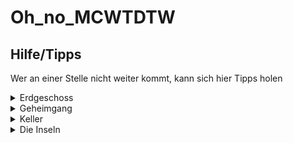 # Oh_no_MCWTDTW


## Hilfe/Tipps
Wer an einer Stelle nicht weiter kommt, kann sich hier Tipps holen


<details>
<summary>Erdgeschoss</summary>
<br>
-   Auf dem Tisch liegt ein Buch. Öffnen kann man das Buch nicht, aber vielleicht gibt es andere Möglichkeiten, das Buch zu benutzen?
</details>

<details>
<summary>Geheimgang</summary>
<br>
-   Es sieht so aus als ob der Gang ganz schön niedrig ist..
</details>

<details>
<summary>Keller</summary>
<br>
-   Ganz schön dunkel hier. Vielleicht kann man hier mit irgendetwas Licht machen.
-   Die Formen auf dem Whiteboard haben einen Hintergrund, der aussieht wie der Teppich in der Mitte des Raumes. Das könnte auch bei der Orientierung helfen.
-   Das Steinportal lässt sich nicht öffnen? Vielleicht ist es noch nicht ganz vollständig.
</details>

<details>
<summary>Die Inseln</summary>
<br>
-   Die Kristalle können Licht umlenken. Ob man sie wohl nutzen kann um die Ketten zu sprengen?
-   Die Ketten werden von schwebenden Steinen gehalten, die leider nur von bestimmten Seiten offen sind. Manchmal braucht es einen bestimmten Blickwinkel.
</details>
